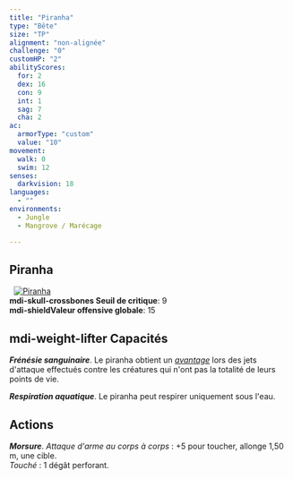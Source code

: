 ```yaml
---
title: "Piranha"
type: "Bête"
size: "TP"
alignment: "non-alignée"
challenge: "0"
customHP: "2"
abilityScores:
  for: 2
  dex: 16
  con: 9
  int: 1
  sag: 7
  cha: 2
ac:
  armorType: "custom"
  value: "10"
movement:
  walk: 0
  swim: 12
senses:
  darkvision: 18
languages:
  - ""
environments:
  - Jungle
  - Mangrove / Marécage

---
```

## Piranha
&nbsp;
[![Piranha](https://www.douaratil.fr/illustrations/bete/piranha300.jpeg)](https://www.douaratil.fr/illustrations/bete/piranha.jpeg)  
**<v-icon>mdi-skull-crossbones</v-icon> Seuil de critique**: 9            
**<v-icon>mdi-shield</v-icon>Valeur offensive globale**: 15     
## <v-icon>mdi-weight-lifter</v-icon> Capacités
_**Frénésie sanguinaire**_. Le piranha obtient un [_avantage_](/utiliser-les-caracteristiques/#avantage-et-desavantage) lors des jets d'attaque effectués contre les créatures qui n'ont pas la totalité de leurs points de vie.

_**Respiration aquatique**_. Le piranha peut respirer uniquement sous l'eau.

## Actions
_**Morsure**_. _Attaque d'arme au corps à corps_ : +5 pour toucher, allonge 1,50 m, une cible.  
_Touché_ : 1 dégât perforant.
